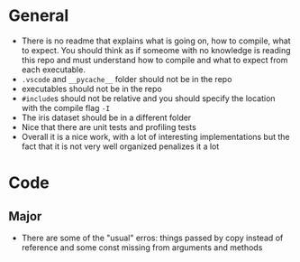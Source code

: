 # General
- There is no readme that explains what is going on, how to compile, what to expect. You should think as if someome with no knowledge is reading this repo and must understand how to compile and what to expect from each executable.
- `.vscode` and `__pycache__` folder should not be in the repo
- executables should not be in the repo
- `#include`s should not be relative and you should specify the location with the compile flag `-I`
- The iris dataset should be in a different folder
- Nice that there are unit tests and profiling tests
- Overall it is a nice work, with a lot of interesting implementations but the fact that it is not very well organized penalizes it a lot


# Code
## Major
- There are some of the "usual" erros: things passed by copy instead of reference and some const missing from arguments and methods